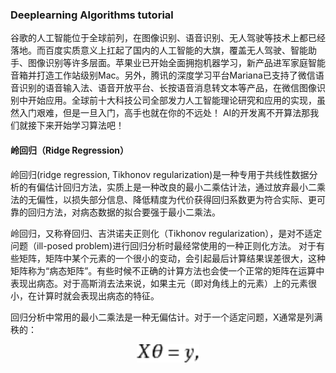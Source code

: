 ### Deeplearning Algorithms tutorial
谷歌的人工智能位于全球前列，在图像识别、语音识别、无人驾驶等技术上都已经落地。而百度实质意义上扛起了国内的人工智能的大旗，覆盖无人驾驶、智能助手、图像识别等许多层面。苹果业已开始全面拥抱机器学习，新产品进军家庭智能音箱并打造工作站级别Mac。另外，腾讯的深度学习平台Mariana已支持了微信语音识别的语音输入法、语音开放平台、长按语音消息转文本等产品，在微信图像识别中开始应用。全球前十大科技公司全部发力人工智能理论研究和应用的实现，虽然入门艰难，但是一旦入门，高手也就在你的不远处！
AI的开发离不开算法那我们就接下来开始学习算法吧！

#### 岭回归（Ridge Regression）

岭回归(ridge regression, Tikhonov regularization)是一种专用于共线性数据分析的有偏估计回归方法，实质上是一种改良的最小二乘估计法，通过放弃最小二乘法的无偏性，以损失部分信息、降低精度为代价获得回归系数更为符合实际、更可靠的回归方法，对病态数据的拟合要强于最小二乘法。

岭回归，又称脊回归、吉洪诺夫正则化（Tikhonov regularization），是对不适定问题（ill-posed problem)进行回归分析时最经常使用的一种正则化方法。
对于有些矩阵，矩阵中某个元素的一个很小的变动，会引起最后计算结果误差很大，这种矩阵称为“病态矩阵”。有些时候不正确的计算方法也会使一个正常的矩阵在运算中表现出病态。对于高斯消去法来说，如果主元（即对角线上的元素）上的元素很小，在计算时就会表现出病态的特征。

回归分析中常用的最小二乘法是一种无偏估计。对于一个适定问题，X通常是列满秩的：
<p align="center">
<img width="100" align="center" src="../../images/160.jpg" />
</p>
